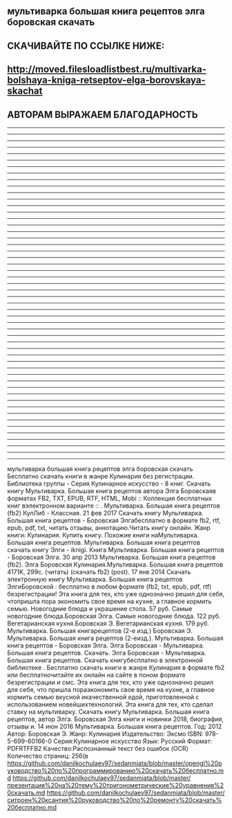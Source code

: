мультиварка большая книга рецептов элга боровская скачать
--------------------------------------------------
СКАЧИВАЙТЕ ПО ССЫЛКЕ НИЖЕ:
--------------------------------------------------
http://moved.filesloadlistbest.ru/multivarka-bolshaya-kniga-retseptov-elga-borovskaya-skachat
--------------------------------------------------
АВТОРАМ ВЫРАЖАЕМ БЛАГОДАРНОСТЬ
--------------------------------------------------
--------------------------------------------------
--------------------------------------------------
--------------------------------------------------
--------------------------------------------------
--------------------------------------------------
--------------------------------------------------
--------------------------------------------------
--------------------------------------------------
--------------------------------------------------
--------------------------------------------------
--------------------------------------------------
--------------------------------------------------
--------------------------------------------------
--------------------------------------------------
--------------------------------------------------
--------------------------------------------------
--------------------------------------------------
--------------------------------------------------
--------------------------------------------------
--------------------------------------------------
--------------------------------------------------
--------------------------------------------------
--------------------------------------------------
--------------------------------------------------
--------------------------------------------------
--------------------------------------------------
--------------------------------------------------
--------------------------------------------------
--------------------------------------------------
--------------------------------------------------
--------------------------------------------------
--------------------------------------------------
--------------------------------------------------
--------------------------------------------------
--------------------------------------------------
--------------------------------------------------
--------------------------------------------------
--------------------------------------------------
--------------------------------------------------
--------------------------------------------------
--------------------------------------------------
--------------------------------------------------
--------------------------------------------------
--------------------------------------------------
--------------------------------------------------
--------------------------------------------------
--------------------------------------------------
--------------------------------------------------
--------------------------------------------------
--------------------------------------------------
--------------------------------------------------
--------------------------------------------------
мультиварка большая книга рецептов элга боровская скачать Бесплатно скачать книги в жанре Кулинария без регистрации. Библиотека группы - Серия Кулинарное искусство - 8 книг. Скачать книгу Мультиварка. Большая книга рецептов автора Элга Боровскаяв форматах FB2, TXT, EPUB, RTF, HTML, Mobi :: Коллекция бесплатных книг вэлектронном варианте :: . Мультиварка. Большая книга рецептов (fb2)  КулЛиб - Классная. 21 фев 2017  Скачать книгу Мультиварка. Большая книга рецептов - Боровская Элгабесплатно в формате fb2, rtf, epub, pdf, txt, читать отзывы, аннотацию.Читать книгу онлайн. Жанр книги: Кулинария. Купить книгу. Похожие книги наМультиварка. Большая книга рецептов. Мультиварка. Большая книга рецептов скачать книгу Элги  - iknigi. Книга Мультиварка. Большая книга рецептов - Боровская Элга. 30 апр 2013  Мультиварка. Большая книга рецептов (fb2). Элга Боровская  Кулинария.Мультиварка. Большая книга рецептов 4171K, 299с. (читать) (скачать fb2) (post). 17 янв 2014  Скачать электронную книгу Мультиварка. Большая книга рецептов ЭлгиБоровской : бесплатно в любом формате (fb2, txt, epub, pdf, rtf) безрегистрации! Эта книга для тех, кто уже однозначно решил для себя, чтопришла пора экономить свое время на кухне, а главное  кормить семью. Новогодние блюда и украшение стола. 57 руб. Самые новогодние блюда.Боровская Элга. Самые новогодние блюда. 122 руб. Вегетарианская кухня.Боровская Э. Вегетарианская кухня. 179 руб. Мультиварка. Большая книгарецептов (2-е изд.) Боровская Э. Мультиварка. Большая книга рецептов (2-еизд.). Мультиварка. Большая книга рецептов - Боровская Элга. Элга Боровская - Мультиварка. Большая книга рецептов. Скачать. Элга Боровская - Мультиварка. Большая книга рецептов. Скачать книгубесплатно в электронной библиотеке . Бесплатно скачать книги в жанре Кулинария в формате fb2 или бесплатночитайте их онлайн на сайте  в поном формате безрегистрации и смс.
Эта книга для тех, кто уже однозначно решил для себя, что пришла пораэкономить свое время на кухне, а главное  кормить семью вкусной икачественной едой, приготовленной с использованием новейшихтехнологий. Эта книга для тех, кто сделал ставку на мультиварку. Скачать книгу Мультиварка. Большая книга рецептов, автор Элга. Боровская Элга книги и новинки 2018, биография, отзывы и. 14 июн 2016  Мультиварка. Большая книга рецептов. Год: 2012  Автор: Боровская Э. Жанр: Кулинария  Издательство: Эксмо  ISBN: 978-5-699-60166-0  Серия:Кулинарное искусство  Язык: Русский  Формат: PDFRTFFB2  Качество:Распознанный текст без ошибок (OCR)  Количество страниц: 256(в
https://github.com/danilkochulaev97/sedanmiata/blob/master/opengl%20руководство%20по%20программированию%20скачать%20бесплатно.md
https://github.com/danilkochulaev97/sedanmiata/blob/master/презентация%20на%20тему%20тригонометрические%20уравнения%20скачать.md
https://github.com/danilkochulaev97/sedanmiata/blob/master/ситроен%20ксантия%20руководство%20по%20ремонту%20скачать%20бесплатно.md